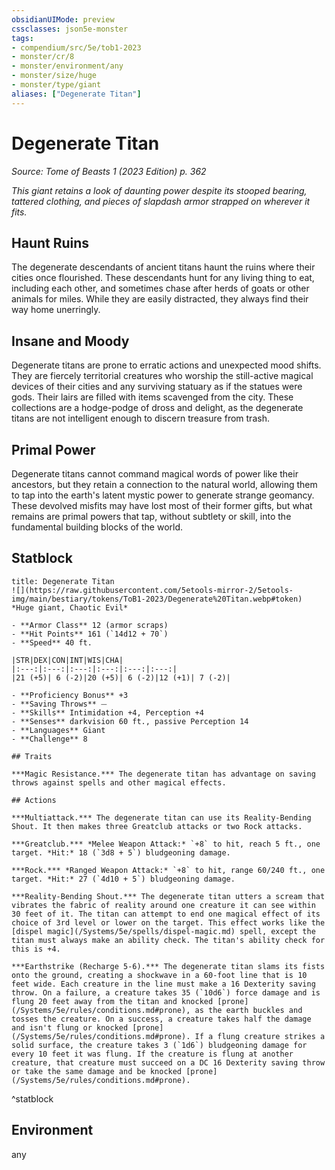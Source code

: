 ```yaml
---
obsidianUIMode: preview
cssclasses: json5e-monster
tags:
- compendium/src/5e/tob1-2023
- monster/cr/8
- monster/environment/any
- monster/size/huge
- monster/type/giant
aliases: ["Degenerate Titan"]
---
```

# Degenerate Titan
*Source: Tome of Beasts 1 (2023 Edition) p. 362*  

*This giant retains a look of daunting power despite its stooped bearing, tattered clothing, and pieces of slapdash armor strapped on wherever it fits.*

## Haunt Ruins

The degenerate descendants of ancient titans haunt the ruins where their cities once flourished. These descendants hunt for any living thing to eat, including each other, and sometimes chase after herds of goats or other animals for miles. While they are easily distracted, they always find their way home unerringly.

## Insane and Moody

Degenerate titans are prone to erratic actions and unexpected mood shifts. They are fiercely territorial creatures who worship the still-active magical devices of their cities and any surviving statuary as if the statues were gods. Their lairs are filled with items scavenged from the city. These collections are a hodge-podge of dross and delight, as the degenerate titans are not intelligent enough to discern treasure from trash.

## Primal Power

Degenerate titans cannot command magical words of power like their ancestors, but they retain a connection to the natural world, allowing them to tap into the earth's latent mystic power to generate strange geomancy. These devolved misfits may have lost most of their former gifts, but what remains are primal powers that tap, without subtlety or skill, into the fundamental building blocks of the world.

## Statblock

```ad-statblock
title: Degenerate Titan
![](https://raw.githubusercontent.com/5etools-mirror-2/5etools-img/main/bestiary/tokens/ToB1-2023/Degenerate%20Titan.webp#token)
*Huge giant, Chaotic Evil*

- **Armor Class** 12 (armor scraps)
- **Hit Points** 161 (`14d12 + 70`)
- **Speed** 40 ft.

|STR|DEX|CON|INT|WIS|CHA|
|:---:|:---:|:---:|:---:|:---:|:---:|
|21 (+5)| 6 (-2)|20 (+5)| 6 (-2)|12 (+1)| 7 (-2)|

- **Proficiency Bonus** +3
- **Saving Throws** ⏤
- **Skills** Intimidation +4, Perception +4
- **Senses** darkvision 60 ft., passive Perception 14
- **Languages** Giant
- **Challenge** 8

## Traits

***Magic Resistance.*** The degenerate titan has advantage on saving throws against spells and other magical effects.

## Actions

***Multiattack.*** The degenerate titan can use its Reality‑Bending Shout. It then makes three Greatclub attacks or two Rock attacks.

***Greatclub.*** *Melee Weapon Attack:* `+8` to hit, reach 5 ft., one target. *Hit:* 18 (`3d8 + 5`) bludgeoning damage.

***Rock.*** *Ranged Weapon Attack:* `+8` to hit, range 60/240 ft., one target. *Hit:* 27 (`4d10 + 5`) bludgeoning damage.

***Reality-Bending Shout.*** The degenerate titan utters a scream that vibrates the fabric of reality around one creature it can see within 30 feet of it. The titan can attempt to end one magical effect of its choice of 3rd level or lower on the target. This effect works like the [dispel magic](/Systems/5e/spells/dispel-magic.md) spell, except the titan must always make an ability check. The titan's ability check for this is +4.

***Earthstrike (Recharge 5-6).*** The degenerate titan slams its fists onto the ground, creating a shockwave in a 60-foot line that is 10 feet wide. Each creature in the line must make a 16 Dexterity saving throw. On a failure, a creature takes 35 (`10d6`) force damage and is flung 20 feet away from the titan and knocked [prone](/Systems/5e/rules/conditions.md#prone), as the earth buckles and tosses the creature. On a success, a creature takes half the damage and isn't flung or knocked [prone](/Systems/5e/rules/conditions.md#prone). If a flung creature strikes a solid surface, the creature takes 3 (`1d6`) bludgeoning damage for every 10 feet it was flung. If the creature is flung at another creature, that creature must succeed on a DC 16 Dexterity saving throw or take the same damage and be knocked [prone](/Systems/5e/rules/conditions.md#prone).
```
^statblock

## Environment

any